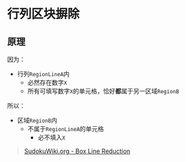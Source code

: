 # 行列区块摒除

<!-- START doctoc generated TOC please keep comment here to allow auto update -->
<!-- DON'T EDIT THIS SECTION, INSTEAD RE-RUN doctoc TO UPDATE -->

<!-- END doctoc generated TOC please keep comment here to allow auto update -->

## 原理


因为：
- 行列`RegionLineA`内
	- 必然存在数字`X`
	- 所有可填写数字`X`的单元格，恰好**都**属于另一区域`RegionB`

所以：
- 区域`RegionB`内
	- 不属于`RegionLineA`的单元格
		- 必不填入`X`

> [SudokuWiki.org - Box Line Reduction](https://www.sudokuwiki.org/Intersection_Removal#LBR)
